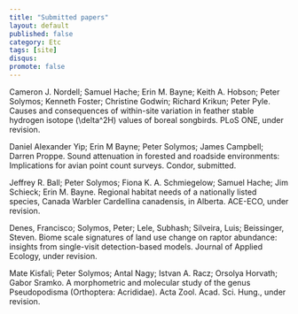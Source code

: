 ```yaml
---
title: "Submitted papers"
layout: default
published: false
category: Etc
tags: [site]
disqus:
promote: false
---
```


Cameron J. Nordell; Samuel Hache; Erin M. Bayne; Keith A. Hobson; Peter Solymos; Kenneth Foster; Christine Godwin; Richard Krikun; Peter Pyle.
Causes and consequences of within-site variation in feather stable hydrogen isotope (\delta^2H) values of boreal songbirds.
PLoS ONE, under revision.

Daniel Alexander Yip; Erin M Bayne; Peter Solymos; James Campbell; Darren Proppe.
Sound attenuation in forested and roadside environments: Implications for avian point count surveys.
Condor, submitted.

Jeffrey R. Ball; Peter Solymos; Fiona K. A. Schmiegelow; Samuel Hache; Jim Schieck; Erin M. Bayne.
Regional habitat needs of a nationally listed species, Canada Warbler Cardellina canadensis, in Alberta.
ACE-ECO, under revision.

Denes, Francisco; Solymos, Peter; Lele, Subhash; Silveira, Luis; Beissinger, Steven.
Biome scale signatures of land use change on raptor abundance: insights from single-visit detection-based models.
Journal of Applied Ecology, under revision.

Mate Kisfali; Peter Solymos; Antal Nagy; Istvan A. Racz; Orsolya Horvath; Gabor Sramko.
A morphometric and molecular study of the genus Pseudopodisma (Orthoptera: Acrididae).
Acta Zool. Acad. Sci. Hung., under revision.
